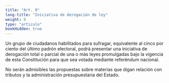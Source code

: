 ```yaml
---
title: "Art. 9"
long-title: "Iniciativa de derogación de ley"
weight: 9
type: "articulo"
bookHidden: true
---
```

Un grupo de ciudadanos habilitados para sufragar, equivalente al cinco por ciento del último padrón electoral, podrá presentar una iniciativa de derogación total o parcial de una o más leyes promulgadas bajo la vigencia de esta Constitución para que sea votada mediante referéndum nacional.

No serán admisibles las propuestas sobre materias que digan relación con tributos y la administración presupuestaria del Estado.

